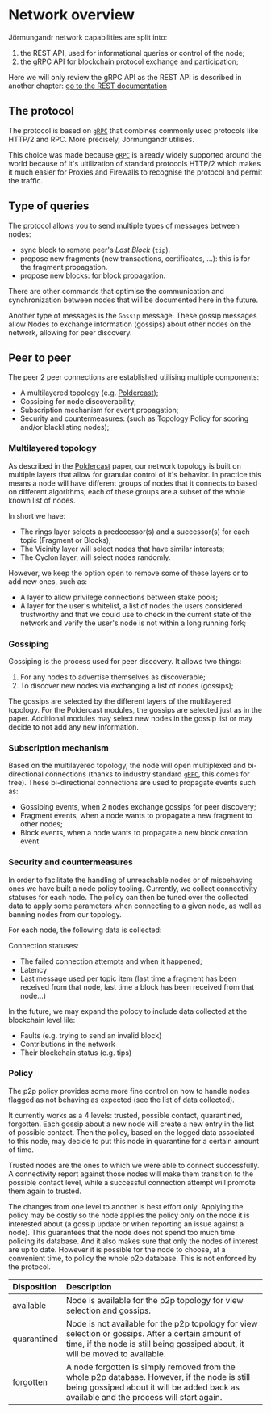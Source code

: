 # Network overview

Jörmungandr network capabilities are split into:

1. the REST API, used for informational queries or control of the node;
2. the gRPC API for blockchain protocol exchange and participation;

Here we will only review the gRPC API as the REST API is described in another
chapter: [go to the REST documentation](../quickstart/03_rest_api.md)

## The protocol

The protocol is based on [`gRPC`] that combines commonly used protocols like HTTP/2 and RPC.
More precisely, Jörmungandr utilises.

This choice was made because  [`gRPC`] is already widely supported around the world because
of it's uitilization of standard protocols HTTP/2 which makes it much easier for Proxies and Firewalls to recognise
the protocol and permit the traffic.

## Type of queries

The protocol allows you to send multiple types of messages between nodes:

* sync block to remote peer's _Last Block_ (`tip`).
* propose new fragments (new transactions, certificates, ...):
  this is for the fragment propagation.
* propose new blocks: for block propagation.

There are other commands that optimise the communication and synchronization
between nodes that will be documented here in the future.

Another type of messages is the `Gossip` message. These gossip messages allow Nodes to exchange
information (gossips) about other nodes on the network, allowing for peer
discovery.

## Peer to peer

The peer 2 peer connections are established utilising multiple components:

* A multilayered topology (e.g. [Poldercast]);
* Gossiping for node discoverability;
* Subscription mechanism for event propagation;
* Security and countermeasures: (such as Topology Policy for scoring and/or
  blacklisting nodes);

### Multilayered topology

As described in the [Poldercast] paper, our network topology is
built on multiple layers that allow for granular control of it's behavior. In
practice this means a node will have different groups of nodes that it connects to
based on different algorithms, each of these groups are a subset of the whole
known list of nodes.

In short we have:

* The rings layer selects a predecessor(s) and a successor(s) for each
  topic (Fragment or Blocks);
* The Vicinity layer will select nodes that have similar interests;
* The Cyclon layer, will select nodes randomly.

However, we keep the option open to remove some of these layers or to add new
ones, such as:

* A layer to allow privilege connections between stake pools;
* A layer for the user's whitelist, a list of nodes the users considered
  trustworthy and that we could use to check in the current state of the
  network and verify the user's node is not within a long running fork;

### Gossiping

Gossiping is the process used for peer discovery. It allows two things:

1. For any nodes to advertise themselves as discoverable;
2. To discover new nodes via exchanging a list of nodes (gossips);

The gossips are selected by the different layers of the multilayered topology.
For the Poldercast modules, the gossips are selected just as in the paper.
Additional modules may select new nodes in the gossip list or may decide to
not add any new information.

### Subscription mechanism

Based on the multilayered topology, the node will open multiplexed and
bi-directional connections (thanks to industry standard [`gRPC`], this comes for
free). These bi-directional connections are used to propagate events such as:

* Gossiping events, when 2 nodes exchange gossips for peer discovery;
* Fragment events, when a node wants to propagate a new fragment to other nodes;
* Block events, when a node wants to propagate a new block creation event

### Security and countermeasures

In order to facilitate the handling of unreachable nodes or of misbehaving ones
we have built a node policy tooling. Currently, we collect connectivity statuses
for each node. The policy can then be tuned over the collected data to apply
some parameters when connecting to a given node, as well as banning nodes from
our topology.

For each node, the following data is collected:

Connection statuses:

* The failed connection attempts and when it happened;
* Latency
* Last message used per topic item (last time a fragment has been received from
  that node, last time a block has been received from that node…)

In the future, we may expand the polocy to include data collected at the blockchain
level lile:

* Faults (e.g. trying to send an invalid block)
* Contributions in the network
* Their blockchain status (e.g. tips)

### Policy

The p2p policy provides some more fine control on how to handle nodes flagged
as not behaving as expected (see the list of data collected).

It currently works as a 4 levels: trusted, possible contact, quarantined, forgotten.
Each gossip about a new node will create a new entry in the list of possible contact.
Then the policy, based on the logged data associated to this node, may decide to put
this node in quarantine for a certain amount of time.

Trusted nodes are the ones to which we were able to connect successfully.
A connectivity report against those nodes will make them transition to the possible
contact level, while a successful connection attempt will promote them again to
trusted.

The changes from one level to another is best effort only. Applying the policy
may be costly so the node applies the policy only on the node it is interested
about (a gossip update or when reporting an issue against a node). This
guarantees that the node does not spend too much time policing its database.
And it also makes sure that only the nodes of interest are up to date. However
it is possible for the node to choose, at a convenient time, to policy the whole
p2p database. This is not enforced by the protocol.

<!-- markdownlint-disable line-length -->
<!-- Can't break lines in tables, so long lines are necessary. -->

| Disposition | Description  |
| :---------- | :------ |
| available   | Node is available for the p2p topology for view selection and gossips.  |
| quarantined | Node is not available for the p2p topology for view selection or gossips. After a certain amount of time, if the node is still being gossiped about, it will be moved to available. |
| forgotten   | A node forgotten is simply removed from the whole p2p database. However, if the node is still being gossiped about it will be added back as available and the process will start again. |
<!-- markdownlint-enable line-length -->

[Poldercast]: https://hal.inria.fr/hal-01555561/document
[`gRPC`]: https://www.grpc.io
